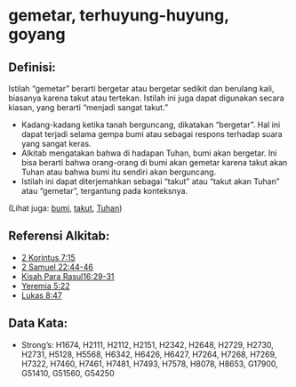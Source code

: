 # gemetar, terhuyung-huyung, goyang

## Definisi:

Istilah “gemetar” berarti bergetar atau bergetar sedikit dan berulang kali, biasanya karena takut atau tertekan. Istilah ini juga dapat digunakan secara kiasan, yang berarti “menjadi sangat takut.”

* Kadang-kadang ketika tanah berguncang, dikatakan “bergetar”. Hal ini dapat terjadi selama gempa bumi atau sebagai respons terhadap suara yang sangat keras.
* Alkitab mengatakan bahwa di hadapan Tuhan, bumi akan bergetar. Ini bisa berarti bahwa orang-orang di bumi akan gemetar karena takut akan Tuhan atau bahwa bumi itu sendiri akan berguncang.
* Istilah ini dapat diterjemahkan sebagai “takut” atau “takut akan Tuhan” atau “gemetar”, tergantung pada konteksnya.

(Lihat juga: [bumi](../other/earth.md), [takut](../kt/fear.md), [Tuhan](../kt/lord.md))

## Referensi Alkitab:

* [2 Korintus 7:15](rc://en/tn/help/2co/07/15)
* [2 Samuel 22:44-46](rc://en/tn/help/2sa/22/44)
* [Kisah Para Rasul16:29-31](rc://en/tn/help/act/16/29)
* [Yeremia 5:22](rc://en/tn/help/jer/05/22)
* [Lukas 8:47](rc://en/tn/help/luk/08/47)

## Data Kata:

* Strong’s: H1674, H2111, H2112, H2151, H2342, H2648, H2729, H2730, H2731, H5128, H5568, H6342, H6426, H6427, H7264, H7268, H7269, H7322, H7460, H7461, H7481, H7493, H7578, H8078, H8653, G17900, G51410, G51560, G54250
